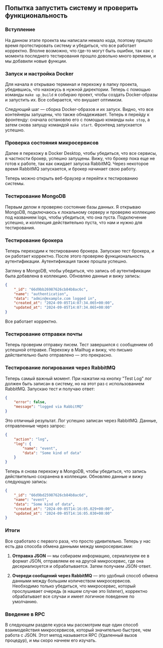 ## Попытка запустить систему и проверить функциональность

### Вступление

На данном этапе проекта мы написали немало кода, поэтому пришло время протестировать систему и убедиться, что все работает корректно. Вполне возможно, что где-то могут быть ошибки, так как с момента последнего тестирования прошло довольно много времени, и мы добавили новые функции.

### Запуск и настройка Docker

Для начала я открываю терминал и перехожу в папку проекта, убедившись, что нахожусь в нужной директории. Теперь с помощью команды `make up_build` я собираю проект, чтобы создать Docker-образы и запустить их. Все собирается, что внушает оптимизм.

Следующий шаг — сборка Docker-образов и их запуск. Видно, что все контейнеры запущены, что также обнадеживает. Теперь я перейду к фронтенду: сначала остановлю его с помощью команды `make stop`, а затем снова запущу командой `make start`. Фронтенд запускается успешно.

### Проверка состояния микросервисов

Далее я перехожу в Docker Desktop, чтобы убедиться, что все сервисы, в частности брокер, успешно запущены. Вижу, что брокер пока еще не готов к работе, так как ожидает запуска RabbitMQ. Через некоторое время RabbitMQ запускается, и брокер начинает свою работу.

Теперь можно открыть веб-браузер и перейти к тестированию системы.

### Тестирование MongoDB

Первым делом я проверяю состояние базы данных. Я открываю MongoDB, подключаюсь к локальному серверу и проверяю коллекцию под названием logs, чтобы убедиться, что она пуста. Подключение успешно, и коллекция действительно пуста, что нам и нужно для тестирования.

### Тестирование брокера

Теперь переходим к тестированию брокера. Запускаю тест брокера, и он работает корректно. После этого проверяю функциональность аутентификации. Аутентификация также прошла успешно.

Загляну в MongoDB, чтобы убедиться, что запись об аутентификации была добавлена в коллекцию. Обновляю данные и вижу запись:

```json
{
    "_id": "66d9bb26987626cb84b8ac6c",
    "name": "authentication",
    "data": "admin@example.com logged in",
    "created_at": "2024-09-05T14:07:34.065+00:00",
    "updated_at": "2024-09-05T14:07:34.065+00:00"
}
```

Все работает корректно.

### Тестирование отправки почты

Теперь проверим отправку писем. Тест завершился с сообщением об успешной отправке. Перехожу в Mailhug и вижу, что письмо действительно было отправлено — это прекрасно.

### Тестирование логирования через RabbitMQ

Теперь самый важный момент. При нажатии на кнопку "Test Log" лог должен быть записан в систему, но на этот раз с использованием RabbitMQ. Запускаю тест и получаю ответ:

```json
{
    "error": false,
    "message": "logged via RabbitMQ"
}
```

Это отличный результат. Лог успешно записан через RabbitMQ. Данные, отправленные через запрос:

```json
{
    "action": "log",
    "log": {
        "name": "event",
        "data": "Some kind of data"
    }
}
```

Теперь я снова перехожу в MongoDB, чтобы убедиться, что запись действительно сохранена в коллекции. Обновляю данные и вижу следующую запись:

```json
{
    "_id": "66d9bd25987626cb84b8ac6d",
    "name": "event",
    "data": "Some kind of data",
    "created_at": "2024-09-05T14:16:05.029+00:00",
    "updated_at": "2024-09-05T14:16:05.030+00:00"
}
```

### Итоги

Все сработало с первого раза, что просто удивительно. Теперь у нас есть два способа обмена данными между микросервисами:

1. **Отправка JSON** — мы собираем информацию, сериализуем ее в формат JSON, отправляем ее на другой микросервис, где она десериализуется и обрабатывается. Затем получаем JSON-ответ.

2. **Очереди сообщений через RabbitMQ** — это удобный способ обмена данными между большим количеством микросервисов. Необходимо только убедиться, что микросервис, который прослушивает очередь (в нашем случае это listener), корректно обрабатывает все случаи и имеет логичное поведение по умолчанию.

### Введение в RPC

В следующем разделе курса мы рассмотрим еще один способ взаимодействия микросервисов, который значительно быстрее, чем работа с JSON. Этот метод называется RPC (Удаленный вызов процедур), и мы скоро начнем его изучать.
